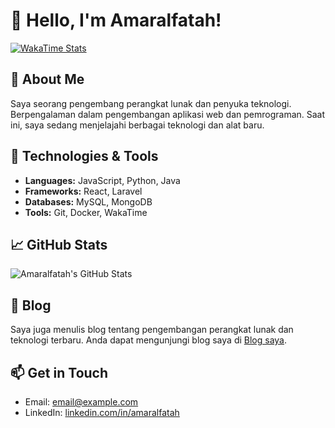 # 👋 Hello, I'm Amaralfatah!

[![WakaTime Stats](https://wakatime.com/share/@amaralfatah/your_wakatime_stats.svg)](https://wakatime.com/@amaralfatah)

## 🚀 About Me
Saya seorang pengembang perangkat lunak dan penyuka teknologi. Berpengalaman dalam pengembangan aplikasi web dan pemrograman. Saat ini, saya sedang menjelajahi berbagai teknologi dan alat baru.

## 🔧 Technologies & Tools
- **Languages:** JavaScript, Python, Java
- **Frameworks:** React, Laravel
- **Databases:** MySQL, MongoDB
- **Tools:** Git, Docker, WakaTime

## 📈 GitHub Stats

![Amaralfatah's GitHub Stats](https://github-readme-stats.vercel.app/api?username=amaralfatah&show_icons=true&hide_title=true&count_private=true&theme=radical)

## 📝 Blog
Saya juga menulis blog tentang pengembangan perangkat lunak dan teknologi terbaru. Anda dapat mengunjungi blog saya di [Blog saya](#).

## 📫 Get in Touch
- Email: [email@example.com](mailto:email@example.com)
- LinkedIn: [linkedin.com/in/amaralfatah](https://linkedin.com/in/amaralfatah)

